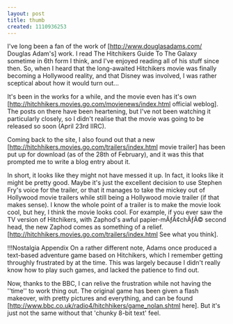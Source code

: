 ```yaml
---
layout: post
title: thumb
created: 1110936253
---
```

I've long been a fan of the work of [http://www.douglasadams.com/ Douglas Adam's] work.  I read The Hitchikers Guide To The Galaxy sometime in 6th form I think, and I've enjoyed reading all of his stuff since then.  So, when I heard that the long-awaited Hitchikers movie was finally becoming a Hollywood reality, and that Disney was involved, I was rather sceptical about how it would turn out...
<!--break-->
It's been in the works for a while, and the movie even has it's own [http://hitchhikers.movies.go.com/movienews/index.html official weblog].  The posts on there have been heartening, but I've not been watching it particularly closely, so I didn't realise that the movie was going to be released so soon (April 23rd IIRC).

Coming back to the site, I also found out that a new [http://hitchhikers.movies.go.com/trailers/index.html movie trailer] has been put up for download (as of the 28th of February), and it was this that prompted me to write a blog entry about it.

In short, it looks like they might not have messed it up.  In fact, it looks like it might be pretty good.  Maybe it's just the excellent decision to use Stephen Fry's voice for the trailer, or that it manages to take the mickey out of Hollywood movie trailers while still being a Hollywood movie trailer (if that makes sense).  I know the whole point of a trailer is to make the movie look cool, but hey, I think the movie looks cool.  For example, if you ever saw the TV version of Hitchikers, with Zaphod's awful papier-mÃƒÂ¢chÃƒÂ© second head, the new Zaphod comes as something of a relief.
[http://hitchhikers.movies.go.com/trailers/index.html See what you think].

!!!Nostalgia Appendix
On a rather different note, Adams once produced a text-based adventure game based on Hitchikers, which I remember getting throughly frustrated by at the time.  This was largely because I didn't really know how to play such games, and lacked the patience to find out.

Now, thanks to the BBC, I can relive the frustration while not having the ''time'' to work thing out.  The original game has been given a flash makeover, with pretty pictures and everything, and can be found  [http://www.bbc.co.uk/radio4/hitchhikers/game_nolan.shtml here].  But it's just not the same without that 'chunky 8-bit text' feel.
